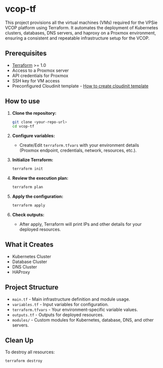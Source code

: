 # vcop-tf

This project provisions all the virtual machines (VMs) required for the VPSie VCOP platform using Terraform. It automates the deployment of Kubernetes clusters, databases, DNS servers, and haproxy on a Proxmox environment, ensuring a consistent and repeatable infrastructure setup for the VCOP.

## Prerequisites

- [Terraform](https://www.terraform.io/downloads.html) >= 1.0
- Access to a Proxmox server
- API credentials for Proxmox
- SSH key for VM access
- Preconfigured Cloudinit template - [How to create cloudinit template](./docs/citemplate.md)

## How to use

1. **Clone the repository:**

   ```bash
   git clone <your-repo-url>
   cd vcop-tf
   ```

2. **Configure variables:**
   - Create/Edit `terraform.tfvars` with your environment details (Proxmox endpoint, credentials, network, resources, etc.).

3. **Initialize Terraform:**

   ```bash
   terraform init
   ```

4. **Review the execution plan:**

   ```bash
   terraform plan
   ```

5. **Apply the configuration:**

   ```bash
   terraform apply
   ```

6. **Check outputs:**
   - After apply, Terraform will print IPs and other details for your deployed resources.

## What it Creates

- Kubernetes Cluster
- Database Cluster
- DNS Cluster
- HAProxy

## Project Structure

- `main.tf` - Main infrastructure definition and module usage.
- `variables.tf` - Input variables for configuration.
- `terraform.tfvars` - Your environment-specific variable values.
- `outputs.tf` - Outputs for deployed resources.
- `modules/` - Custom modules for Kubernetes, database, DNS, and other servers.

## Clean Up

To destroy all resources:

```bash
terraform destroy
```
